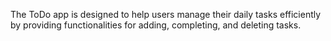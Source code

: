 The ToDo app is designed to help users manage their daily tasks efficiently by providing functionalities for adding, completing, and deleting tasks.
